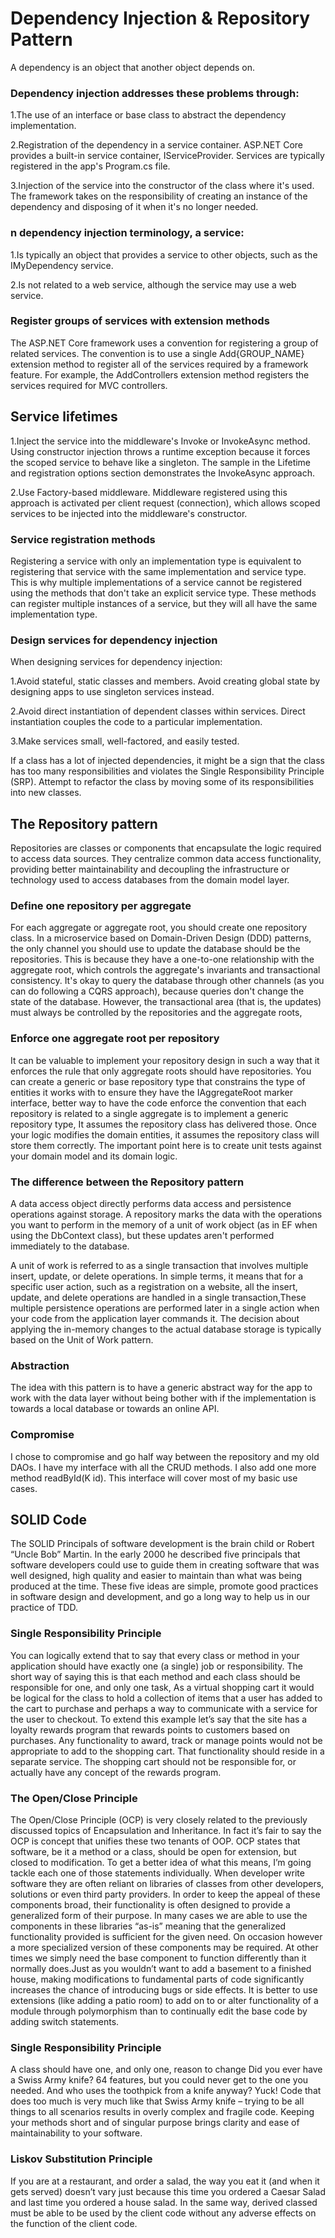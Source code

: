 # Dependency Injection & Repository Pattern

A dependency is an object that another object depends on.

### Dependency injection addresses these problems through:

1.The use of an interface or base class to abstract the dependency implementation.

2.Registration of the dependency in a service container. ASP.NET Core provides a built-in service container, IServiceProvider. Services are typically registered in the app's Program.cs file.

3.Injection of the service into the constructor of the class where it's used. The framework takes on the responsibility of creating an instance of the dependency and disposing of it when it's no longer needed.

### n dependency injection terminology, a service:

1.Is typically an object that provides a service to other objects, such as the IMyDependency service.

2.Is not related to a web service, although the service may use a web service.

### Register groups of services with extension methods

The ASP.NET Core framework uses a convention for registering a group of related services. The convention is to use a single Add{GROUP_NAME} extension method to register all of the services required by a framework feature. For example, the AddControllers extension method registers the services required for MVC controllers.

## Service lifetimes

1.Inject the service into the middleware's Invoke or InvokeAsync method. Using constructor injection throws a runtime exception because it forces the scoped service to behave like a singleton. The sample in the Lifetime and registration options section demonstrates the InvokeAsync approach.

2.Use Factory-based middleware. Middleware registered using this approach is activated per client request (connection), which allows scoped services to be injected into the middleware's constructor.

### Service registration methods

Registering a service with only an implementation type is equivalent to registering that service with the same implementation and service type. This is why multiple implementations of a service cannot be registered using the methods that don't take an explicit service type. These methods can register multiple instances of a service, but they will all have the same implementation type.

### Design services for dependency injection

When designing services for dependency injection:

1.Avoid stateful, static classes and members. Avoid creating global state by designing apps to use singleton services instead. 

2.Avoid direct instantiation of dependent classes within services. Direct instantiation couples the code to a particular implementation. 

3.Make services small, well-factored, and easily tested.

If a class has a lot of injected dependencies, it might be a sign that the class has too many responsibilities and violates the Single Responsibility Principle (SRP). Attempt to refactor the class by moving some of its responsibilities into new classes.

## The Repository pattern

Repositories are classes or components that encapsulate the logic required to access data sources. They centralize common data access functionality, providing better maintainability and decoupling the infrastructure or technology used to access databases from the domain model layer.

### Define one repository per aggregate

For each aggregate or aggregate root, you should create one repository class. In a microservice based on Domain-Driven Design (DDD) patterns, the only channel you should use to update the database should be the repositories. This is because they have a one-to-one relationship with the aggregate root, which controls the aggregate's invariants and transactional consistency. It's okay to query the database through other channels (as you can do following a CQRS approach), because queries don't change the state of the database. However, the transactional area (that is, the updates) must always be controlled by the repositories and the aggregate roots,

### Enforce one aggregate root per repository

It can be valuable to implement your repository design in such a way that it enforces the rule that only aggregate roots should have repositories. You can create a generic or base repository type that constrains the type of entities it works with to ensure they have the IAggregateRoot marker interface, better way to have the code enforce the convention that each repository is related to a single aggregate is to implement a generic repository type, It assumes the repository class has delivered those. Once your logic modifies the domain entities, it assumes the repository class will store them correctly. The important point here is to create unit tests against your domain model and its domain logic.

### The difference between the Repository pattern

A data access object directly performs data access and persistence operations against storage. A repository marks the data with the operations you want to perform in the memory of a unit of work object (as in EF when using the DbContext class), but these updates aren't performed immediately to the database.

A unit of work is referred to as a single transaction that involves multiple insert, update, or delete operations. In simple terms, it means that for a specific user action, such as a registration on a website, all the insert, update, and delete operations are handled in a single transaction,These multiple persistence operations are performed later in a single action when your code from the application layer commands it. The decision about applying the in-memory changes to the actual database storage is typically based on the Unit of Work pattern.

### Abstraction

The idea with this pattern is to have a generic abstract way for the app to work with the data layer without being bother with if the implementation is towards a local database or towards an online API.

### Compromise

I chose to compromise and go half way between the repository and my old DAOs. I have my interface with all the CRUD methods. I also add one more method readById(K id). This interface will cover most of my basic use cases.

## SOLID Code

The SOLID Principals of software development is the brain child or Robert “Uncle Bob” Martin. In the early 2000 he described five principals that software developers could use to guide them in creating software that was well designed, high quality and easier to maintain than what was being produced at the time. These five ideas are simple, promote good practices in software design and development, and go a long way to help us in our practice of TDD.

### Single Responsibility Principle

You can logically extend that to say that every class or method in your application should have exactly one (a single) job or responsibility. The short way of saying this is that each method and each class should be responsible for one, and only one task, As a virtual shopping cart it would be logical for the class to hold a collection of items that a user has added to the cart to purchase and perhaps a way to communicate with a service for the user to checkout. To extend this example let’s say that the site has a loyalty rewards program that rewards points to customers based on purchases. Any functionality to award, track or manage points would not be appropriate to add to the shopping cart. That functionality should reside in a separate service. The shopping cart should not be responsible for, or actually have any concept of the rewards program. 

### The Open/Close Principle

The Open/Close Principle (OCP) is very closely related to the previously discussed topics of Encapsulation and Inheritance. In fact it’s fair to say the OCP is concept that unifies these two tenants of OOP. OCP states that software, be it a method or a class, should be open for extension, but closed to modification. To get a better idea of what this means, I’m going tackle each one of those statements individually. When developer write software they are often reliant on libraries of classes from other developers, solutions or even third party providers. In order to keep the appeal of these components broad, their functionality is often designed to provide a generalized form of their purpose. In many cases we are able to use the components in these libraries “as-is” meaning that the generalized functionality provided is sufficient for the given need. On occasion however a more specialized version of these components may be required. At other times we simply need the base component to function differently than it normally does.Just as you wouldn’t want to add a basement to a finished house, making modifications to fundamental parts of code significantly increases the chance of introducing bugs or side effects.  It is better to use extensions (like adding a patio room) to add on to or alter functionality of a module through polymorphism than to continually edit the base code by adding switch statements.

### Single Responsibility Principle

A class should have one, and only one, reason to change
Did you ever have a Swiss Army knife?  64 features, but you could never get to the one you needed.  And who uses the toothpick from a knife anyway?  Yuck!  Code that does too much is very much like that Swiss Army knife – trying to be all things to all scenarios results in overly complex and fragile code.  Keeping your methods short and of singular purpose brings clarity and ease of maintainability to your software.

### Liskov Substitution Principle

If you are at a restaurant, and order a salad, the way you eat it (and when it gets served) doesn’t vary just because this time you ordered a Caesar Salad and last time you ordered a house salad.  In the same way, derived classed must be able to be used by the client code without any adverse effects on the function of the client code.





